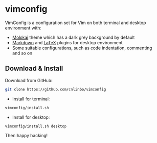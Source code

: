 # vimconfig
VimConfig is a configuration set for Vim on both terminal and desktop environment with:
* [Molokai](https://github.com/tomasr/molokai) theme which has a dark grey background by default
* [Markdown](https://github.com/iamcco/markdown-preview.nvim) and [LaTeX](https://github.com/lervag/vimtex) plugins for desktop environment
* Some suitable configurations, such as code indentation, commenting and so on

## Download & Install
Download from GitHub:
```bash
git clone https://github.com/cnlinbo/vimconfig
```
* Install for terminal:
```bash
vimconfig/install.sh
```
* Install for desktop:
```bash
vimconfig/install.sh desktop
```
Then happy hacking!
